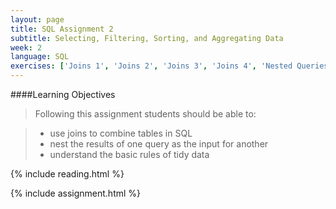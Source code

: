 ```yaml
---
layout: page
title: SQL Assignment 2
subtitle: Selecting, Filtering, Sorting, and Aggregating Data
week: 2
language: SQL
exercises: ['Joins 1', 'Joins 2', 'Joins 3', 'Joins 4', 'Nested Queries', 'Tidy Data',  'Database Structure 1', 'Database Structure 2']
---
```


####Learning Objectives

> Following this assignment students should be able to:

> - use joins to combine tables in SQL
> - nest the results of one query as the input for another
> - understand the basic rules of tidy data

{% include reading.html %}

{% include assignment.html %}
